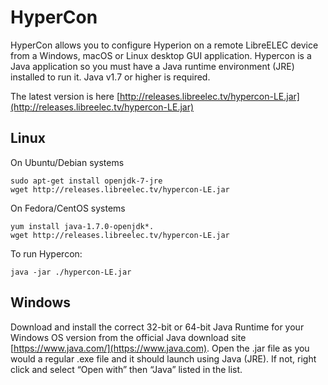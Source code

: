 # HyperCon

HyperCon allows you to configure Hyperion on a remote LibreELEC device from a Windows, macOS or Linux desktop GUI application. Hypercon is a Java application so you must have a Java runtime environment (JRE) installed to run it. Java v1.7 or higher is required.

The latest version is here [http://releases.libreelec.tv/hypercon-LE.jar](http://releases.libreelec.tv/hypercon-LE.jar)

## Linux

On Ubuntu/Debian systems

```
sudo apt-get install openjdk-7-jre
wget http://releases.libreelec.tv/hypercon-LE.jar
```

On Fedora/CentOS systems

```
yum install java-1.7.0-openjdk*.
wget http://releases.libreelec.tv/hypercon-LE.jar
```

To run Hypercon:

```
java -jar ./hypercon-LE.jar
```

## Windows

Download and install the correct 32-bit or 64-bit Java Runtime for your Windows OS version from the official Java download site [https://www.java.com/](https://www.java.com). Open the .jar file as you would a regular .exe file and it should launch using Java (JRE). If not, right click and select “Open with” then “Java” listed in the list. 

